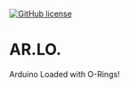 [![GitHub license](https://img.shields.io/badge/License-CC%20BY--SA--NC%204.0-blue)](LICENSE)  

# AR.LO.
Arduino Loaded with O-Rings!
